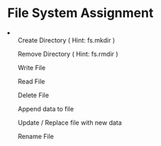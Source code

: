 # File System Assignment

<li>
  <ul>Create Directory ( Hint: fs.mkdir )</ul>
<ul>Remove Directory ( Hint: fs.rmdir )</ul>
<ul>Write File</ul>
<ul>Read File</ul>
<ul>Delete File</ul>
<ul>Append data to file</ul>
<ul>Update / Replace file with new data</ul>
<ul>Rename File</ul>

</li>
